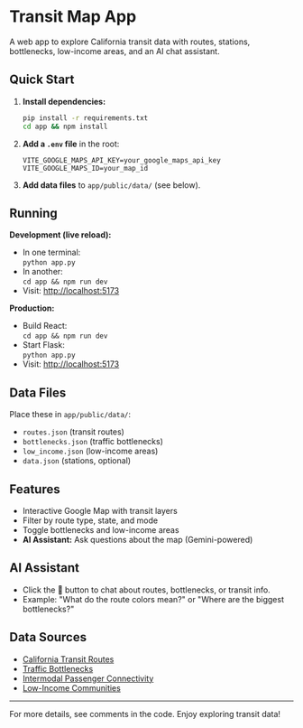 # Transit Map App

A web app to explore California transit data with routes, stations, bottlenecks, low-income areas, and an AI chat assistant.

## Quick Start

1. **Install dependencies:**
   ```bash
   pip install -r requirements.txt
   cd app && npm install
   ```
2. **Add a `.env` file** in the root:
   ```
   VITE_GOOGLE_MAPS_API_KEY=your_google_maps_api_key
   VITE_GOOGLE_MAPS_ID=your_map_id
   ```
3. **Add data files** to `app/public/data/` (see below).

## Running

**Development (live reload):**
- In one terminal:  
  `python app.py`  
- In another:  
  `cd app && npm run dev`
- Visit: [http://localhost:5173](http://localhost:5173)

**Production:**
- Build React:  
  `cd app && npm run dev`
- Start Flask:  
  `python app.py`
- Visit: [http://localhost:5173](http://localhost:5173)

## Data Files
Place these in `app/public/data/`:
- `routes.json` (transit routes)
- `bottlenecks.json` (traffic bottlenecks)
- `low_income.json` (low-income areas)
- `data.json` (stations, optional)

## Features
- Interactive Google Map with transit layers
- Filter by route type, state, and mode
- Toggle bottlenecks and low-income areas
- **AI Assistant:** Ask questions about the map (Gemini-powered)

## AI Assistant
- Click the 🤖 button to chat about routes, bottlenecks, or transit info.
- Example: "What do the route colors mean?" or "Where are the biggest bottlenecks?"

## Data Sources
- [California Transit Routes](https://gis.data.ca.gov/datasets/9509bf8a475f49b4a9c79bac15f8b479_0/explore)
- [Traffic Bottlenecks](https://gisdata-caltrans.opendata.arcgis.com/datasets/dd7cb74665a14859a59b8c31d3bc5a3e_0/about)
- [Intermodal Passenger Connectivity](https://catalog.data.gov/dataset/intermodal-passenger-connectivity-database-ipcd3)
- [Low-Income Communities](https://data.ca.gov/dataset/low-income-or-disadvantaged-communities-designated-by-california)

---
For more details, see comments in the code. Enjoy exploring transit data!